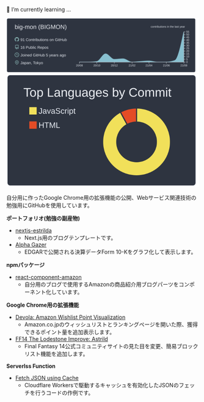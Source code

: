 🌱 I’m currently learning ...

<!--
- 🔭 I’m currently working on ...
- 🌱 I’m currently learning ...
- 👯 I’m looking to collaborate on ...
- 🤔 I’m looking for help with ...
- 💬 Ask me about ...
- 📫 How to reach me: ...
- 😄 Pronouns: ...
- ⚡ Fun fact: ...
-->

![](https://raw.githubusercontent.com/big-mon/big-mon/main/profile-summary-card-output/nord_dark/0-profile-details.svg)
![](https://raw.githubusercontent.com/big-mon/big-mon/main/profile-summary-card-output/nord_dark/2-most-commit-language.svg)

自分用に作ったGoogle Chrome用の拡張機能の公開、Webサービス関連技術の勉強用にGitHubを使用しています。

**ポートフォリオ(勉強の副産物)**

- [nextjs-estrilda](https://github.com/big-mon/nextjs-estrilda)
  - Next.js用のブログテンプレートです。
- [Alpha Gazer](https://github.com/big-mon/edgar-viewer)
  - EDGARで公開される決算データForm 10-Kをグラフ化して表示します。

**npmパッケージ**

- [react-component-amazon](https://www.npmjs.com/package/@big-mon/react-component-amazon)
  - 自分用のブログで使用するAmazonの商品紹介用ブログパーツをコンポーネント化しています。

**Google Chrome用の拡張機能**

- [Devola: Amazon Wishlist Point Visualization](https://github.com/big-mon/amazon-wishlist-pointgetter)
  - Amazon.co.jpのウィッシュリストとランキングページを開いた際、獲得できるポイント量を追加表示します。
- [FF14 The Lodestone Improve: Astrild](https://github.com/big-mon/ff14-lodestone-view)
  - Final Fantasy 14公式コミュニティサイトの見た目を変更、簡易ブロックリスト機能を追加します。

**Serverlss Function**

- [Fetch JSON using Cache](https://github.com/big-mon/serverless-cache-fetch)
  - Cloudflare Workersで駆動するキャッシュを有効化したJSONのフェッチを行うコードの作例です。
